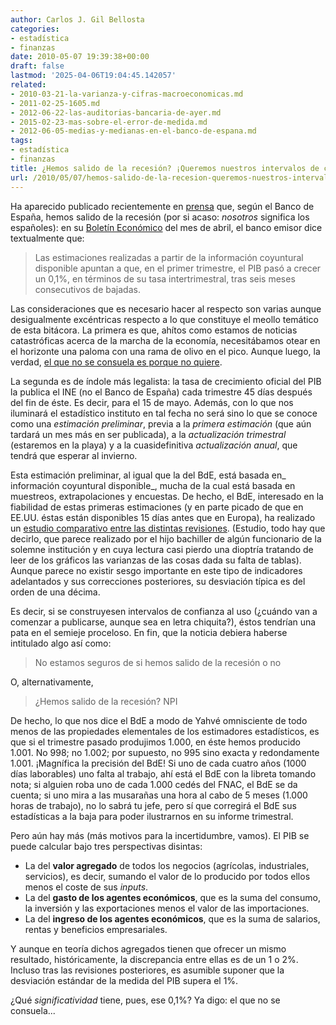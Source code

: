 ```yaml
---
author: Carlos J. Gil Bellosta
categories:
- estadística
- finanzas
date: 2010-05-07 19:39:38+00:00
draft: false
lastmod: '2025-04-06T19:04:45.142057'
related:
- 2010-03-21-la-varianza-y-cifras-macroeconomicas.md
- 2011-02-25-1605.md
- 2012-06-22-las-auditorias-bancaria-de-ayer.md
- 2015-02-23-mas-sobre-el-error-de-medida.md
- 2012-06-05-medias-y-medianas-en-el-banco-de-espana.md
tags:
- estadística
- finanzas
title: ¿Hemos salido de la recesión? ¡Queremos nuestros intervalos de confianza!
url: /2010/05/07/hemos-salido-de-la-recesion-queremos-nuestros-intervalos-de-confianza/
---
```


Ha aparecido publicado recientemente en [prensa](http://www.elpais.com/articulo/economia/Espana/lograr/dejar/recesion/trimestres/despues/elpepueco/20100507elpepueco_4/Tes) que, según el Banco de España, hemos salido de la recesión (por si acaso: _nosotros_ significa los españoles): en su [Boletín Económico](http://www.bde.es/webbde/SES/Secciones/Publicaciones/InformesBoletinesRevistas/BoletinEconomico/10/Abr/Fich/be1004.pdf) del mes de abril, el banco emisor dice textualmente que:

>Las estimaciones realizadas a partir de la información coyuntural disponible apuntan a que, en el primer trimestre, el PIB pasó a crecer un 0,1%, en términos de su tasa intertrimestral, tras seis meses consecutivos de bajadas.


Las consideraciones que es necesario hacer al respecto son varias aunque desigualmente excéntricas respecto a lo que constituye el meollo temático de esta bitácora. La primera es que, ahítos como estamos de noticias catastróficas acerca de la marcha de la economía, necesitábamos otear en el horizonte una paloma con una rama de olivo en el pico. Aunque luego, la verdad, [el que no se consuela es porque no quiere](http://www.elmundotoday.com/2009/10/se-acerca-el-viernes/).

La segunda es de índole más legalista: la tasa de crecimiento oficial del PIB la publica el INE (no el Banco de España) cada trimestre 45 días después del fin de éste. Es decir, para el 15 de mayo. Además, con lo que nos iluminará el estadístico instituto en tal fecha no será sino lo que se conoce como una _estimación preliminar_, previa a la _primera estimación_ (que aún tardará un mes más en ser publicada), a la _actualización trimestral_ (estaremos en la playa) y a la cuasidefinitiva _actualización anual_, que tendrá que esperar al invierno.

Esta estimación preliminar, al igual que la del BdE, está basada en_ información coyuntural disponible_, mucha de la cual está basada en muestreos, extrapolaciones y encuestas. De hecho, el BdE, interesado en la fiabilidad de estas primeras estimaciones (y en parte picado de que en EE.UU. éstas están disponibles 15 días antes que en Europa), ha realizado un [estudio comparativo entre las distintas revisiones](http://www.bde.es/webbde/SES/Secciones/Publicaciones/PublicacionesBCE/BoletinMensualBCE/09/Fic/bm0904-4.pdf). (Estudio, todo hay que decirlo, que parece realizado por el hijo bachiller de algún funcionario de la solemne institución y en cuya lectura casi pierdo una dioptría tratando de leer de los gráficos las varianzas de las cosas dada su falta de tablas). Aunque parece no existir sesgo importante en este tipo de indicadores adelantados y sus correcciones posteriores, su desviación típica es del orden de una décima.

Es decir, si se construyesen intervalos de confianza al uso (¿cuándo van a comenzar a publicarse, aunque sea en letra chiquita?), éstos tendrían una pata en el semieje proceloso. En fin, que la noticia debiera haberse intitulado algo así como:


>No estamos seguros de si hemos salido de la recesión o no


O, alternativamente,


>¿Hemos salido de la recesión? NPI


De hecho, lo que nos dice el BdE a modo de Yahvé omnisciente de todo menos de las propiedades elementales de los estimadores estadísticos, es que si el trimestre pasado produjimos 1.000, en éste hemos producido 1.001. No 998; no 1.002; por supuesto, no 995 sino exacta y redondamente 1.001. ¡Magnífica la precisión del BdE! Si uno de cada cuatro años (1000 días laborables) uno falta al trabajo, ahí está el BdE con la libreta tomando nota; si alguien roba uno de cada 1.000 cedés del FNAC, el BdE se da cuenta; si uno mira a las musarañas una hora al cabo de 5 meses (1.000 horas de trabajo), no lo sabrá tu jefe, pero sí que corregirá el BdE sus estadísticas a la baja para poder ilustrarnos en su informe trimestral.

Pero aún hay más (más motivos para la incertidumbre, vamos). El PIB se puede calcular bajo tres perspectivas disintas:


* La del **valor agregado** de todos los negocios (agrícolas, industriales, servicios), es decir, sumando el valor de lo producido por todos ellos menos el coste de sus _inputs_.
* La del **gasto de los agentes económicos**, que es la suma del consumo, la inversión y las exportaciones menos el valor de las importaciones.
* La del **ingreso de los agentes económicos**, que es la suma de salarios, rentas y beneficios empresariales.

Y aunque en teoría dichos agregados tienen que ofrecer un mismo resultado, históricamente, la discrepancia entre ellas es de un 1 o 2%. Incluso tras las revisiones posteriores, es asumible suponer que la desviación estándar de la medida del PIB supera el 1%.

¿Qué _significatividad_ tiene, pues, ese 0,1%? Ya digo: el que no se consuela...